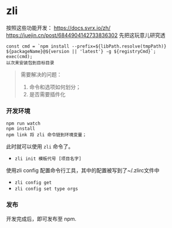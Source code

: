 # zli
按照这些功能开发：
https://docs.svrx.io/zh/
https://juejin.cn/post/6844904142733836302
先把这玩意儿研究透
```
const cmd = `npm install --prefix=${libPath.resolve(tmpPath)} ${packageName}@${version || 'latest'} -g ${registryCmd}`;
exec(cmd);
以次来安装包到目标目录
```
> 需要解决的问题：
>1. 命令和选项如何划分；
>2. 是否需要插件化


### 开发环境
```
npm run watch
npm install
npm link 将 zli 命令链到环境变量；
```

此时就可以使用 `zli` 命令了。

- `zli init 模板代号 [项目名字]`

使用zli config 配置命令行工具，其中的配置被写到了~/.zlirc文件中
- `zli config get`
- `zli config set type orgs`



### 发布

开发完成后，即可发布至 npm.
